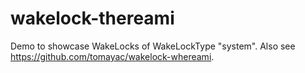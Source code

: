 # wakelock-thereami

Demo to showcase WakeLocks of WakeLockType "system". Also see https://github.com/tomayac/wakelock-whereami.
